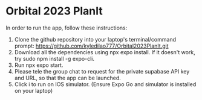 # Orbital 2023 PlanIt #
In order to run the app, follow these instructions:
1. Clone the github repository into your laptop's terminal/command prompt: https://github.com/kyledilao777/Orbital2023PlanIt.git 
2. Download all the dependencies using npx expo install. If it doesn't work, try sudo npm install -g expo-cli. 
3. Run npx expo start.
4. Please tele the group chat to request for the private supabase API key and URL, so that the app can be launched.
5. Click i to run on IOS simulator. (Ensure Expo Go and simulator is installed on your laptop)
